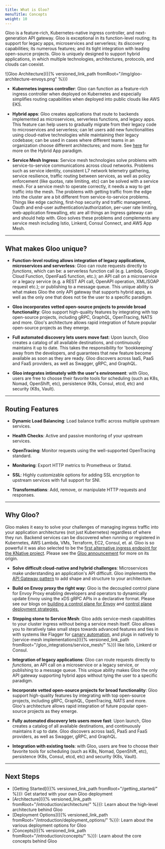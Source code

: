 ```yaml
---
title: What is Gloo?
menuTitle: Concepts
weight: 10
---
```


Gloo is a feature-rich, Kubernetes-native ingress controller, and next-generation API gateway. Gloo is exceptional in its function-level routing; its support for legacy apps, microservices and serverless; its discovery capabilities; its numerous features; and its tight integration with leading open-source projects. Gloo is uniquely designed to support hybrid applications, in which multiple technologies, architectures, protocols, and clouds can coexist.

![Gloo Architecture]({{% versioned_link_path fromRoot="/img/gloo-architecture-envoys.png" %}})

* **Kubernetes ingress controller**: Gloo can function as a feature-rich ingress controller when deployed on Kubernetes and especially simplifies routing capabilities when deployed into public clouds like AWS EKS.

* **Hybrid apps**: Gloo creates applications that route to backends implemented as microservices, serverless functions, and legacy apps. This feature can help users to gradually migrate from their legacy code to microservices and serverless; can let users add new functionalities using cloud-native technologies while maintaining their legacy codebase; can be used in cases where different teams in an organization choose different architectures; and more. See [here](https://www.solo.io/hybrid-app) for more on the Hybrid App paradigm.

* **Service Mesh Ingress**: Service mesh technologies solve problems with service-to-service communications across cloud networks. Problems such as service identity, consistent L7 network telemetry gathering, service resilience, traffic routing between services, as well as policy enforcement (like quotas, rate limiting, etc) can be solved with a service mesh. For a service mesh to operate correctly, it needs a way to get traffic into the mesh. The problems with getting traffic from the edge into the cluster are a bit different from service-to-service problems. Things like edge caching, first-hop security and traffic management, Oauth and end-user authentication/authorization, per-user rate limiting, web-application firewalling, etc are all things an Ingress gateway can and should help with. Gloo solves these problems and complements any service mesh including Istio, Linkerd, Consul Connect, and AWS App Mesh.

---

## What makes Gloo unique?

* **Function-level routing allows integration of legacy applications, microservices and serverless**: Gloo can route requests directly to _functions_, which can be: a serverless function call (e.g. Lambda, Google Cloud Function, OpenFaaS function, etc.); an API call on a microservice or a legacy service (e.g. a REST API call, OpenAPI operation, XML/SOAP request etc.); or publishing to a message queue. This unique ability is what makes Gloo the only API gateway that supports hybrid apps, as well as the only one that does not tie the user to a specific paradigm.

* **Gloo incorporates vetted open-source projects to provide broad functionality**: Gloo support high-quality features by integrating with top open-source projects, including gRPC, GraphQL, OpenTracing, NATS and more. Gloo's architecture allows rapid integration of future popular open-source projects as they emerge.

* **Full automated discovery lets users move fast**: Upon launch, Gloo creates a catalog of all available destinations, and continuously maintains it up to date. This takes the responsibility for 'bookkeeping' away from the developers, and guarantees that new feature become available as soon as they are ready. Gloo discovers across IaaS, PaaS and FaaS providers, as well as Swagger, gRPC, and GraphQL.

* **Gloo integrates intimately with the user's environment**: with Gloo, users are free to choose their favorite tools for scheduling (such as K8s, Nomad, OpenShift, etc), persistence (K8s, Consul, etcd, etc) and security (K8s, Vault).

---

## Routing Features

* **Dynamic Load Balancing**: Load balance traffic across multiple upstream services.

* **Health Checks**: Active and passive monitoring of your upstream services.

* **OpenTracing**: Monitor requests using the well-supported OpenTracing standard.

* **Monitoring**: Export HTTP metrics to Prometheus or Statsd.

* **SSL**: Highly customizable options for adding SSL encryption to upstream services with full support for SNI.

* **Transformations**: Add, remove, or manipulate HTTP requests and responses.

---

## Why Gloo?

Gloo makes it easy to solve your challenges of managing ingress traffic into your application architectures (not just Kubernetes) regardless of where they run. Backend services can be discovered when running or registered in Kubernetes, AWS Lambda, VMs, Terraform, EC2, Consul, et. al. Gloo is so powerful it was also selected to be the [first alternative ingress endpoint for the KNative project](https://knative.dev/docs/install/knative-with-gloo/). Please see the [Gloo announcement](https://medium.com/solo-io/announcing-gloo-the-function-gateway-3f0860ef6600) for more on its origin. 

* **Solve difficult cloud-native and hybrid challenges**: Microservices make understanding an application's API difficult. Gloo implements the [API Gateway pattern](https://microservices.io/patterns/apigateway.html) to add shape and structure to your architecture.

* **Build on Envoy proxy the right way**: Gloo is the decoupled control plane for Envoy Proxy enabling developers and operators to dynamically update Envoy using the xDS gRPC APIs in a declarative format. Please see our blogs on [building a control plane for Envoy](https://medium.com/solo-io/guidance-for-building-a-control-plane-to-manage-envoy-proxy-at-the-edge-as-a-gateway-or-in-a-mesh-badb6c36a2af) and [control plane deployment strategies.](https://medium.com/solo-io/guidance-for-building-a-control-plane-for-envoy-part-5-deployment-tradeoffs-a6ef55c06327)

* **Stepping stone to Service Mesh**: Gloo adds service-mesh capabilities to your cluster ingress without being a service mesh itself. Gloo allows you to iteratively take small steps towards advanced features and ties in with systems like Flagger for [canary automation](https://docs.flagger.app/usage/gloo-progressive-delivery), and plugs in natively to [service-mesh implementations]({{% versioned_link_path fromRoot="/gloo_integrations/service_mesh/" %}}) like Istio, Linkerd or Consul.

* **Integration of legacy applications**: Gloo can route requests directly to _functions_, an API call on a microservice or a legacy service, or publishing to a message queue. This unique ability makes Gloo the only API gateway supporting hybrid apps without tying the user to a specific paradigm.

* **Incorporate vetted open-source projects for broad functionality**: Gloo support high-quality features by integrating with top open-source projects, including gRPC, GraphQL, OpenTracing, NATS and more. Gloo's architecture allows rapid integration of future popular open-source projects as they emerge.

* **Fully automated discovery lets users move fast**: Upon launch, Gloo creates a catalog of all available destinations, and continuously maintains it up to date. Gloo discovers across IaaS, PaaS and FaaS providers, as well as Swagger, gRPC, and GraphQL.

* **Integration with existing tools**: with Gloo, users are free to choose their favorite tools for scheduling (such as K8s, Nomad, OpenShift, etc), persistence (K8s, Consul, etcd, etc) and security (K8s, Vault).

---

## Next Steps

* [Getting Started]({{% versioned_link_path fromRoot="/getting_started/" %}}): Get started with your own Gloo deployment
* [Architecture]({{% versioned_link_path fromRoot="/introduction/architecture/" %}}): Learn about the high-level architecture behind Gloo
* [Deployment Options]({{% versioned_link_path fromRoot="/introduction/deployment_options/" %}}): Learn about the various deployment options for Gloo
* [Concepts]({{% versioned_link_path fromRoot="/introduction/concepts/" %}}): Learn about the core concepts behind Gloo

